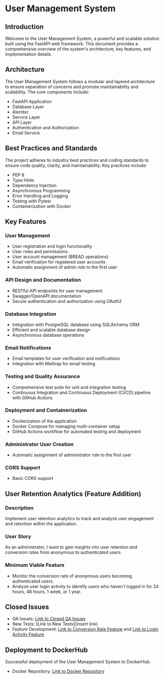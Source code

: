 # User Management System

## Introduction
Welcome to the User Management System, a powerful and scalable solution built using the FastAPI web framework. This document provides a comprehensive overview of the system's architecture, key features, and implementation details.

## Architecture
The User Management System follows a modular and layered architecture to ensure separation of concerns and promote maintainability and scalability. The core components include:
- FastAPI Application
- Database Layer
- Alembic
- Service Layer
- API Layer
- Authentication and Authorization
- Email Service

## Best Practices and Standards
The project adheres to industry best practices and coding standards to ensure code quality, clarity, and maintainability. Key practices include:
- PEP 8
- Type Hints
- Dependency Injection
- Asynchronous Programming
- Error Handling and Logging
- Testing with Pytest
- Containerization with Docker

## Key Features
### User Management
- User registration and login functionality
- User roles and permissions
- User account management (BREAD operations)
- Email verification for registered user accounts
- Automatic assignment of admin role to the first user

### API Design and Documentation
- RESTful API endpoints for user management
- Swagger/OpenAPI documentation
- Secure authentication and authorization using OAuth2

### Database Integration
- Integration with PostgreSQL database using SQLAlchemy ORM
- Efficient and scalable database design
- Asynchronous database operations

### Email Notifications
- Email templates for user verification and notifications
- Integration with Mailtrap for email testing

### Testing and Quality Assurance
- Comprehensive test suite for unit and integration testing
- Continuous Integration and Continuous Deployment (CI/CD) pipeline with GitHub Actions

### Deployment and Containerization
- Dockerization of the application
- Docker Compose for managing multi-container setup
- GitHub Actions workflow for automated testing and deployment

### Administrator User Creation
- Automatic assignment of administrator role to the first user

### CORS Support
- Basic CORS support

## User Retention Analytics (Feature Addition)
### Description
Implement user retention analytics to track and analyze user engagement and retention within the application.

### User Story
As an administrator, I want to gain insights into user retention and conversion rates from anonymous to authenticated users.

### Minimum Viable Feature
- Monitor the conversion rate of anonymous users becoming authenticated users.
- Analyze user login activity to identify users who haven't logged in for 24 hours, 48 hours, 1 week, or 1 year.

## Closed Issues
- QA Issues: [Link to Closed QA Issues](https://github.com/zoebrito/is601Final-Spring2024/issues?q=is%3Aissue+is%3Aclosed)
- New Tests: [Link to New Tests](insert link)
- Feature Development: [Link to Conversion Rate Feature](https://github.com/zoebrito/is601Final-Spring2024/pull/16) and [Link to Login Activity Feature](https://github.com/zoebrito/is601Final-Spring2024/pull/17)

## Deployment to DockerHub
Successful deployment of the User Management System to DockerHub.

- Docker Repository: [Link to Docker Repository](https://hub.docker.com/repository/docker/zbrito/is601final-spring2024/general)
